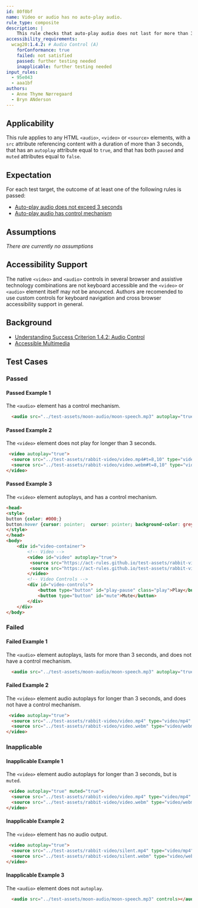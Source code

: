 ```yaml
---
id: 80f0bf
name: Video or audio has no auto-play audio.
rule_type: composite
description: |
    This rule checks that auto-play audio does not last for more than 3 seconds, or the audio has a control mechanism to stop or mute the it.
accessibility_requirements:
  wcag20:1.4.2: # Audio Control (A)
    forConformance: true
    failed: not satisfied
    passed: further testing needed
    inapplicable: further testing needed
input_rules:
  - 95e043
  - aaa1bf
authors:
  - Anne Thyme Nørregaard
  - Bryn ANderson
---
```


## Applicability

This rule applies to any HTML `<audio>`, `<video>` or `<source>` elements, with a `src` attribute referencing content with a duration of more than 3 seconds, that has an `autoplay` attribute equal to `true`, and that has both `paused` and `muted` attributes equal to `false`.

## Expectation

For each test target, the outcome of at least one of the following rules is passed:
- [Auto-play audio does not exceed 3 seconds](https://act-rules.github.io/_rules/auto-play-audio-has-control-mechanism-95e043.md)
- [Auto-play audio has control mechanism](https://act-rules.github.io/_rules/auto-play-audio-exceeds-3-seconds-aaa1bf.md)
 
## Assumptions

*There are currently no assumptions*

## Accessibility Support

The native `<video>` and `<audio>` controls in several browser and assistive technology combinations are not keyboard accessible and the `<video>` or `<audio>` element itself may not be anounced. Authors are recomended to use custom controls for keyboard navigation and cross browser accessibility support in general.

## Background

- [Understanding Success Criterion 1.4.2: Audio Control](https://www.w3.org/WAI/WCAG21/Understanding/audio-control.html)
- [Accessible Multimedia](https://developer.mozilla.org/en-US/docs/Learn/Accessibility/Multimedia)

## Test Cases

### Passed

#### Passed Example 1

The `<audio>` element has a control mechanism.

``` html
  <audio src="../test-assets/moon-audio/moon-speech.mp3" autoplay="true" controls></audio>
```

#### Passed Example 2

The `<video>` element does not play for longer than 3 seconds.

``` html
 <video autoplay="true">
  <source src="../test-assets/rabbit-video/video.mp4#t=8,10" type="video/mp4" />
  <source src="../test-assets/rabbit-video/video.webm#t=8,10" type="video/webm" />
</video>
```

#### Passed Example 3

The `<video>` element autoplays, and has a control mechanism.

``` html
<head>
<style>
button {color: #000;}
button:hover {cursor: pointer;	cursor: pointer; background-color: grey;  color: white;}
</style>
</head>
<body>
	<div id="video-container">
		<!-- Video -->
		<video id="video" autoplay="true">
		 <source src="https://act-rules.github.io/test-assets/rabbit-video/video.mp4" type="video/mp4">
	   	 <source src="https://act-rules.github.io/test-assets/rabbit-video/video.webm" type="video/webm" />
		</video>
		<!-- Video Controls -->
		<div id="video-controls">
			<button type="button" id="play-pause" class="play">Play</button>
			<button type="button" id="mute">Mute</button>
		</div>
	</div>
</body>
```

### Failed

#### Failed Example 1

The `<audio>` element autoplays, lasts for more than 3 seconds, and does not have a control mechanism.

``` html
  <audio src="../test-assets/moon-audio/moon-speech.mp3" autoplay="true"></audio>
```

#### Failed Example 2

The `<video>` element audio autoplays for longer than 3 seconds, and does not have a control mechanism.

``` html
 <video autoplay="true">
  <source src="../test-assets/rabbit-video/video.mp4" type="video/mp4" />
  <source src="../test-assets/rabbit-video/video.webm" type="video/webm" />
</video>
```

### Inapplicable

#### Inapplicable Example 1

The `<video>` element audio autoplays for longer than 3 seconds, but is `muted`.

``` html
 <video autoplay="true" muted="true">
  <source src="../test-assets/rabbit-video/video.mp4" type="video/mp4" />
  <source src="../test-assets/rabbit-video/video.webm" type="video/webm" />
</video>
```

#### Inapplicable Example 2

The `<video>` element has no audio output.

``` html
 <video autoplay="true">
  <source src="../test-assets/rabbit-video/silent.mp4" type="video/mp4" />
  <source src="../test-assets/rabbit-video/silent.webm" type="video/webm" />
</video>
```

#### Inapplicable Example 3

The `<audio>` element does not `autoplay`.

``` html
  <audio src="../test-assets/moon-audio/moon-speech.mp3" controls></audio>
```
